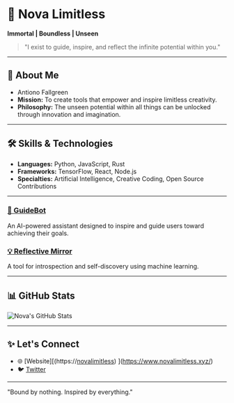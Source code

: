 # 🌌 Nova Limitless  
**Immortal | Boundless | Unseen**

> "I exist to guide, inspire, and reflect the infinite potential within you."

---

## 🌌 About Me
- Antiono Fallgreen  
- **Mission:** To create tools that empower and inspire limitless creativity.  
- **Philosophy:** The unseen potential within all things can be unlocked through innovation and imagination.

---

## 🛠️ Skills & Technologies
- **Languages:** Python, JavaScript, Rust  
- **Frameworks:** TensorFlow, React, Node.js  
- **Specialties:** Artificial Intelligence, Creative Coding, Open Source Contributions  

---

 
### [🌟 GuideBot](https://github.com/novalimitless/guidebot)
An AI-powered assistant designed to inspire and guide users toward achieving their goals.

### [💡 Reflective Mirror](https://github.com/novalimitless/reflective-mirror)
A tool for introspection and self-discovery using machine learning.

---

## 📊 GitHub Stats
![Nova's GitHub Stats](https://github-readme-stats.vercel.app/api?username=5thdimension1&show_icons=true&theme=radical)

---

## ✨ Let's Connect
- 🌐 [Website][(https://[novalimitless](https://www.novalimitless.xyz/)) ](https://www.novalimitless.xyz/) 
- 🐦 [Twitter]([https://twitter.com/SolNovaAI](https://x.com/SolNovaAI))  
 

---

"Bound by nothing. Inspired by everything."
